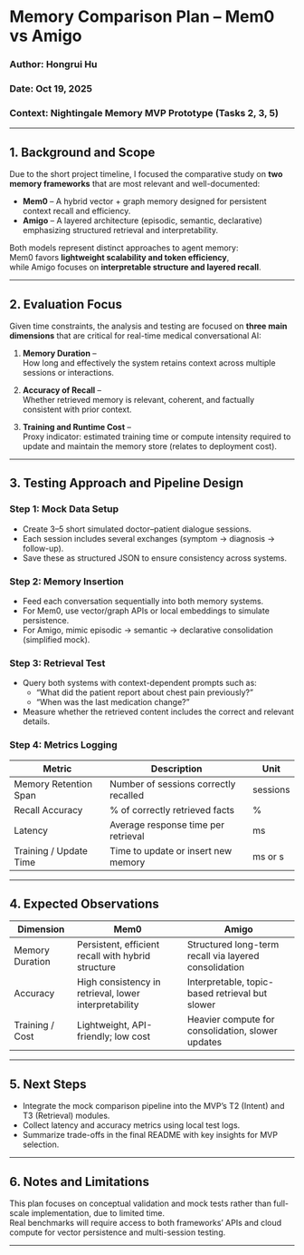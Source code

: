 # Memory Comparison Plan – Mem0 vs Amigo

### Author: Hongrui Hu  
### Date: Oct 19, 2025  
### Context: Nightingale Memory MVP Prototype (Tasks 2, 3, 5)

---

## 1. Background and Scope
Due to the short project timeline, I focused the comparative study on **two memory frameworks** that are most relevant and well-documented:
- **Mem0** – A hybrid vector + graph memory designed for persistent context recall and efficiency.  
- **Amigo** – A layered architecture (episodic, semantic, declarative) emphasizing structured retrieval and interpretability.

Both models represent distinct approaches to agent memory:  
Mem0 favors **lightweight scalability and token efficiency**,  
while Amigo focuses on **interpretable structure and layered recall**.

---

## 2. Evaluation Focus
Given time constraints, the analysis and testing are focused on **three main dimensions** that are critical for real-time medical conversational AI:

1. **Memory Duration** –  
   How long and effectively the system retains context across multiple sessions or interactions.

2. **Accuracy of Recall** –  
   Whether retrieved memory is relevant, coherent, and factually consistent with prior context.

3. **Training and Runtime Cost** –  
   Proxy indicator: estimated training time or compute intensity required to update and maintain the memory store (relates to deployment cost).

---

## 3. Testing Approach and Pipeline Design

### Step 1: Mock Data Setup
- Create 3–5 short simulated doctor–patient dialogue sessions.  
- Each session includes several exchanges (symptom → diagnosis → follow-up).  
- Save these as structured JSON to ensure consistency across systems.

### Step 2: Memory Insertion
- Feed each conversation sequentially into both memory systems.  
- For Mem0, use vector/graph APIs or local embeddings to simulate persistence.  
- For Amigo, mimic episodic → semantic → declarative consolidation (simplified mock).

### Step 3: Retrieval Test
- Query both systems with context-dependent prompts such as:
  - “What did the patient report about chest pain previously?”
  - “When was the last medication change?”
- Measure whether the retrieved content includes the correct and relevant details.

### Step 4: Metrics Logging
| Metric | Description | Unit |
|--------|--------------|------|
| Memory Retention Span | Number of sessions correctly recalled | sessions |
| Recall Accuracy | % of correctly retrieved facts | % |
| Latency | Average response time per retrieval | ms |
| Training / Update Time | Time to update or insert new memory | ms or s |

---

## 4. Expected Observations

| Dimension | Mem0 | Amigo |
|------------|------|--------|
| Memory Duration | Persistent, efficient recall with hybrid structure | Structured long-term recall via layered consolidation |
| Accuracy | High consistency in retrieval, lower interpretability | Interpretable, topic-based retrieval but slower |
| Training / Cost | Lightweight, API-friendly; low cost | Heavier compute for consolidation, slower updates |

---

## 5. Next Steps
- Integrate the mock comparison pipeline into the MVP’s T2 (Intent) and T3 (Retrieval) modules.  
- Collect latency and accuracy metrics using local test logs.  
- Summarize trade-offs in the final README with key insights for MVP selection.

---

## 6. Notes and Limitations
This plan focuses on conceptual validation and mock tests rather than full-scale implementation, due to limited time.  
Real benchmarks will require access to both frameworks’ APIs and cloud compute for vector persistence and multi-session testing.

---
